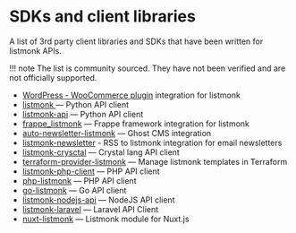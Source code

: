 # SDKs and client libraries

A list of 3rd party client libraries and SDKs that have been written for listmonk APIs.

!!! note
	The list is community sourced. They have not been verified and are not officially supported.

- [WordPress - WooCommerce plugin](https://github.com/post-duif/integration-listmonk-wordpress-plugin) integration for listmonk
- [listmonk ](https://github.com/mikeckennedy/listmonk) — Python API client
- [listmonk-api](https://github.com/Knuckles-Team/listmonk-api) — Python API client
- [frappe_listmonk](https://github.com/anandology/frappe_listmonk) — Frappe framework integration for listmonk
- [auto-newsletter-listmonk](https://github.com/chaddyc/auto-newsletter-listmonk) — Ghost CMS integration
- [listmonk-newsletter](https://github.com/iloveitaly/listmonk-newsletter) - RSS to listmonk integration for email newsletters
- [listmonk-crysctal](https://github.com/russ/listmonk-crystal) — Crystal lang API client
- [terraform-provider-listmonk](https://github.com/Muravlev/terraform-provider-listmonk) — Manage listmonk templates in Terraform
- [listmonk-php-client](https://github.com/arunnabraham/listmonk-php-client) — PHP API client
- [php-listmonk](https://github.com/junisan/php-listmonk) — PHP API client
- [go-listmonk](https://github.com/EzeXchange-API/go-listmonk) — Go API client
- [listmonk-nodejs-api](https://github.com/mihairaulea/listmonk-nodejs-api) — NodeJS API client
- [listmonk-laravel](https://github.com/theafolayan/listmonk-laravel) — Laravel API Client
- [nuxt-listmonk](https://github.com/roncallyt/nuxt-listmonk) — Listmonk module for Nuxt.js
